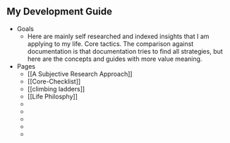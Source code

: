 ## My Development Guide
- Goals
	- Here are mainly self researched and indexed insights that I am applying to my life. Core tactics. The comparison against documentation is that documentation tries to find all strategies, but here are the concepts and guides with more value meaning.
- Pages
	- [[A Subjective Research Approach]]
	- [[Core-Checklist]]
	- [[climbing ladders]]
	- [[Life Philosphy]]
	-
	-
	-
	-
	-